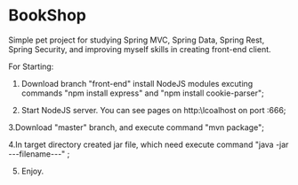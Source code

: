 # BookShop

Simple pet project for studying Spring MVC, Spring Data, Spring Rest, Spring Security, 
and improving myself skills in creating front-end client.

For Starting:

1. Download branch "front-end" install NodeJS modules excuting commands "npm install express" and  "npm install cookie-parser";

2. Start NodeJS server. You can see pages on http:\\lcoalhost on port :666;

3.Download "master" branch, and execute command "mvn package";

4.In target directory created jar file, which need execute command "java -jar ---filename---" ;

5. Enjoy.
